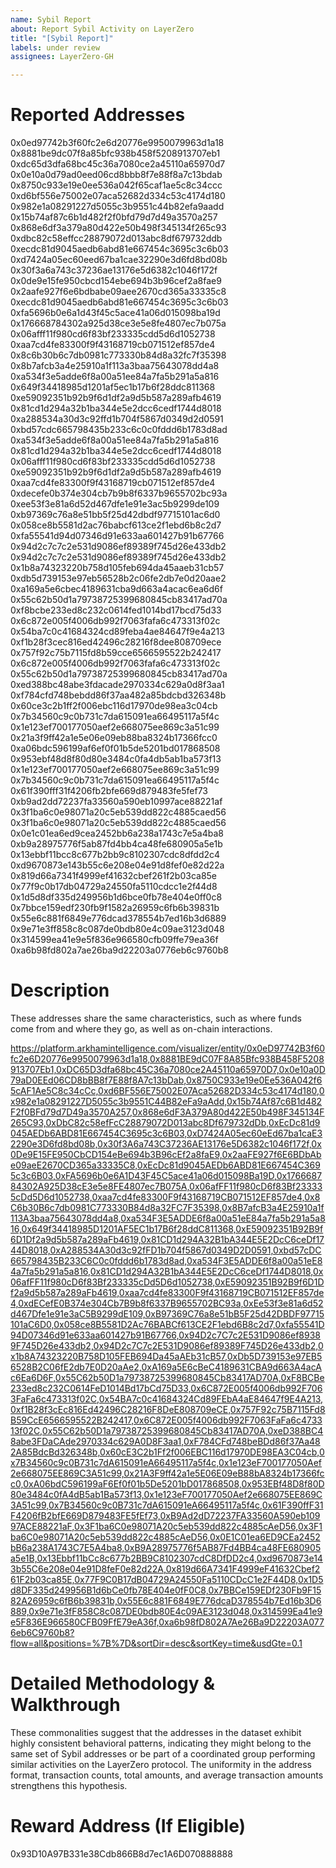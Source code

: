 ```yaml
---
name: Sybil Report
about: Report Sybil Activity on LayerZero
title: "[Sybil Report]"
labels: under review
assignees: LayerZero-GH

---
```


# Reported Addresses
0x0ed97742b3f60fc2e6d20776e9950079963d1a18
0x8881be9dc07f8a85bfc938b458f5208913707eb1
0xdc65d3dfa68bc45c36a7080ce2a45110a65970d7
0x0e10a0d79ad0eed06cd8bbb8f7e88f8a7c13bdab
0x8750c933e19e0ee536a042f65caf1ae5c8c34ccc
0xd6bf556e75002e07aca52682d334c53c4174d180
0x982e1a08291227d5055c3b9551c44b82efa9aadd
0x15b74af87c6b1d482f2f0bfd79d7d49a3570a257
0x868e6df3a379a80d422e50b498f345134f265c93
0xdbc82c58effcc28879072d013abc8df679732ddb
0xecdc81d9045aedb6abd81e667454c3695c3c6b03
0xd7424a05ec60eed67ba1cae32290e3d6fd8bd08b
0x30f3a6a743c37236ae13176e5d6382c1046f172f
0x0de9e15fe950cbcd154ebe694b3b96cef2a8fae9
0x2aafe927f6e6bdbabe09aee2670cd365a33335c8
0xecdc81d9045aedb6abd81e667454c3695c3c6b03
0xfa5696b0e6a1d43f45c5ace41a06d015098ba19d	
0x176668784302a925d38ce3e5e8fe4807ec7b075a
0x06afff11f980cd6f83bf233335cdd5d6d1052738
0xaa7cd4fe83300f9f43168719cb071512ef857de4
0x8c6b30b6c7db0981c773330b84d8a32fc7f35398
0x8b7afcb3a4e25910a1f113a3baa75643078dd4a8
0xa534f3e5adde6f8a00a51ee84a7fa5b291a5a816	
0x649f34418985d1201af5ec1b17b6f28ddc811368
0xe59092351b92b9f6d1df2a9d5b587a289afb4619
0x81cd1d294a32b1ba344e5e2dcc6cedf1744d8018
0xa288534a30d3c92ffd1b704f5867d0349d2d0591
0xbd57cdc665798435b233c6c0c0fddd6b1783d8ad
0xa534f3e5adde6f8a00a51ee84a7fa5b291a5a816
0x81cd1d294a32b1ba344e5e2dcc6cedf1744d8018
0x06afff11f980cd6f83bf233335cdd5d6d1052738
0xe59092351b92b9f6d1df2a9d5b587a289afb4619
0xaa7cd4fe83300f9f43168719cb071512ef857de4
0xdecefe0b374e304cb7b9b8f6337b9655702bc93a
0xee53f3e81a6d52d467dfe1e91e3ac5b9299de109	
0xb97369c76a8e51bb5f25d42dbdf97715101ac6d0
0x058ce8b5581d2ac76babcf613ce2f1ebd6b8c2d7
0xfa55541d94d07346d91e633aa601427b91b67766	
0x94d2c7c7c2e531d9086ef89389f745d26e433db2
0x94d2c7c7c2e531d9086ef89389f745d26e433db2
0x1b8a74323220b758d105feb694da45aaeb31cb57	
0xdb5d739153e97eb56528b2c06fe2db7e0d20aae2
0xa169a5e6cbec4189631cba9d663a4acac6ea6d6f
0x55c62b50d1a79738725399680845cb83417ad70a	
0xf8bcbe233ed8c232c0614fed1014bd17bcd75d33
0x6c872e005f4006db992f7063fafa6c473313f02c
0x54ba7c0c41684324cd89feba4ae84647f9e4a213
0xf1b28f3cec816ed42496c28216f8dee808709ece
0x757f92c75b7115fd8b59cce6566595522b242417
0x6c872e005f4006db992f7063fafa6c473313f02c	
0x55c62b50d1a79738725399680845cb83417ad70a
0xed388bc48abe3fdacade2970334c629a0d8f3aa1
0xf784cfd748bebdd86f37aa482a85bdcbd326348b
0x60ce3c2b1ff2f006ebc116d17970de98ea3c04cb
0x7b34560c9c0b731c7da615091ea66495117a5f4c
0x1e123ef700177050aef2e668075ee869c3a51c99
0x21a3f9ff42a1e5e06e09eb88ba8324b17366fcc0
0xa06bdc596199af6ef0f01b5de5201bd017868508
0x953ebf48d8f80d80e3484c0fa4db5ab1ba573f13
0x1e123ef700177050aef2e668075ee869c3a51c99
0x7b34560c9c0b731c7da615091ea66495117a5f4c
0x61f390fff31f4206fb2bfe669d879483fe5fef73
0xb9ad2dd72237fa33560a590eb10997ace88221af
0x3f1ba6c0e98071a20c5eb539dd822c4885caed56
0x3f1ba6c0e98071a20c5eb539dd822c4885caed56
0x0e1c01ea6ed9cea2452bb6a238a1743c7e5a4ba8
0xb9a28975776f5ab87fd4bb4ca48fe680905a5e1b
0x13ebbf11bcc8c677b2bb9c8102307cdc8dfdd2c4
0xd9670873e143b55c6e208e04e91d8fef0e82d22a
0x819d66a7341f4999ef41632cbef261f2b03ca85e
0x77f9c0b17db04729a24550fa5110cdcc1e2f44d8
0x1d5d8df335d249956b1d6bce0fb78e404e0ff0c8
0x7bbce159edf230fb9f1582a26959c6fb6b39831b
0x55e6c881f6849e776dcad378554b7ed16b3d6889
0x9e71e3ff858c8c087de0bdb80e4c09ae3123d048
0x314599ea41e9e5f836e966580cfb09ffe79ea36f
0xa6b98fd802a7ae26ba9d22203a0776eb6c9760b8


# Description

These addresses share the same characteristics, such as where funds come from and where they go, as well as on-chain interactions.

https://platform.arkhamintelligence.com/visualizer/entity/0x0eD97742B3f60fc2e6D20776e9950079963d1a18,0x8881BE9dC07F8A85Bfc938B458F5208913707Eb1,0xDC65D3dfa68bc45C36a7080ce2A45110a65970D7,0x0e10a0D79aD0EEd06CD8bBB8f7E88f8A7c13bDab,0x8750C933e19e0Ee536A042f65cAF1Ae5C8c34cCc,0xd6BF556E75002E07Aca52682D334c53c4174d180,0x982e1a08291227D5055c3b9551C44B82eFa9aAdd,0x15b74Af87c6B1d482F2f0BFd79d7D49a3570A257,0x868e6dF3A379A80d422E50b498F345134F265C93,0xDbC82c58efFcC28879072D013abc8Df679732dDb,0xEcDc81d9045AEDb6ABD81E667454C3695c3c6B03,0xD7424A05ec60eEd67ba1caE32290e3D6fd8bd08b,0x30f3A6a743C37236AE13176e5D6382c1046f172f,0x0De9E15FE950CbCD154eBe694b3B96cEf2a8faE9,0x2aaFE927f6E6BDbAbe09aeE2670CD365a33335C8,0xEcDc81d9045AEDb6ABD81E667454C3695c3c6B03,0xFA5696b0e6A1D43F45C5ace41a06d015098Ba19D,0x176668784302A925D38cE3e5e8FE4807ec7B075A,0x06afFF11f980cD6f83Bf233335cDd5D6d1052738,0xaa7cd4fe83300F9f43168719CB071512EF857de4,0x8C6b30B6c7db0981C773330B84d8a32FC7F35398,0x8B7afcB3a4E25910a1f113A3baa75643078dd4a8,0xa534F3E5ADDE6f8a00a51eE84a7fa5b291a5a816,0x649f34418985D1201AF5EC1b17B6f28ddC811368,0xE59092351B92B9f6D1Df2a9d5b587a289aFb4619,0x81CD1d294A32B1bA344E5E2DcC6ceDf1744D8018,0xA288534A30d3c92fFD1b704f5867d0349D2D0591,0xbd57cDC665798435B233C6C0c0fddd6b1783d8ad,0xa534F3E5ADDE6f8a00a51eE84a7fa5b291a5a816,0x81CD1d294A32B1bA344E5E2DcC6ceDf1744D8018,0x06afFF11f980cD6f83Bf233335cDd5D6d1052738,0xE59092351B92B9f6D1Df2a9d5b587a289aFb4619,0xaa7cd4fe83300F9f43168719CB071512EF857de4,0xdECefE0B374e304Cb7B9b8f6337B9655702BC93a,0xEe53f3e81a6d52d467Dfe1e91e3aC5B9299dE109,0xB97369C76a8e51bB5F25d42DBDF97715101aC6D0,0x058ce8B5581D2Ac76BABCf613CE2F1ebd6B8c2d7,0xfa55541D94D07346d91e633aa601427b91B67766,0x94D2c7C7c2E531D9086ef89389F745D26e433db2,0x94D2c7C7c2E531D9086ef89389F745D26e433db2,0x1b8A74323220B758D105FEB694Da45aAEb31cB57,0xDb5D739153e97EB56528B2C06fE2db7E0D20aAe2,0xA169a5E6cBeC4189631CBA9d663A4acAc6Ea6D6F,0x55C62b50D1a79738725399680845Cb83417AD70A,0xF8BCBe233ed8c232C0614FeD1014Bd17bCd75D33,0x6C872E005f4006db992F7063FaFa6c473313f02C,0x54BA7c0c41684324Cd89FEbA4aE84647f9E4A213,0xf1B28f3cEc816Ed42496C28216F8DeE808709eCE,0x757F92c75B7115Fd8B59CcE6566595522B242417,0x6C872E005f4006db992F7063FaFa6c473313f02C,0x55C62b50D1a79738725399680845Cb83417AD70A,0xeD388BC48abe3FDaCAde2970334c629A0D8F3aa1,0xF784CFd748beBDd86f37Aa482A85BdcBd326348b,0x60cE3C2b1Ff2f006EBC116d17970DE98EA3C04cb,0x7B34560c9c0B731c7dA615091eA66495117a5f4c,0x1e123eF700177050Aef2e668075EE869C3A51c99,0x21A3F9ff42a1e5E06E09eB88bA8324b17366fcc0,0xA06bdC596199aF6Ef0f01b5De5201bD017868508,0x953EBf48D8f80D80e3484c0fA4dB5ab1Ba573f13,0x1e123eF700177050Aef2e668075EE869C3A51c99,0x7B34560c9c0B731c7dA615091eA66495117a5f4c,0x61F390ffF31F4206fB2bfE669D879483FE5fEf73,0xB9Ad2dD72237FA33560A590eb10997ACE88221aF,0x3F1ba6C0e98071A20c5eb539dd822c4885cAeD56,0x3F1ba6C0e98071A20c5eb539dd822c4885cAeD56,0x0E1C01ea6ED9CEa2452bB6a238A1743C7E5A4ba8,0xB9A28975776f5AB87Fd4BB4ca48FE680905a5e1B,0x13Ebbf11bCc8c677b2BB9C8102307cdC8DfDD2c4,0xd9670873e143b55C6e208e04e91D8feF0e82d22A,0x819d66A7341F4999eF41632Cbef261F2b03ca85E,0x77F9C0B17dB04729A24550Fa5110CDcC1e2F44D8,0x1D5d8DF335d249956B1d6bCe0fb78E404e0fF0C8,0x7BBCe159EDf230Fb9F1582A26959c6fB6b39831b,0x55E6c881F6849E776dcaD378554b7Ed16b3D6889,0x9e71e3fF858C8c087DE0bdb80E4c09AE3123d048,0x314599Ea41e9e5F836E966580CFB09FfE79eA36f,0xa6b98fD802A7Ae26Ba9D22203A0776eb6C9760b8?flow=all&positions=%7B%7D&sortDir=desc&sortKey=time&usdGte=0.1

# Detailed Methodology & Walkthrough

These commonalities suggest that the addresses in the dataset exhibit highly consistent behavioral patterns, indicating they might belong to the same set of Sybil addresses or be part of a coordinated group performing similar activities on the LayerZero protocol. The uniformity in the address format, transaction counts, total amounts, and average transaction amounts strengthens this hypothesis.

# Reward Address (If Eligible)
0x93D10A97B331e38Cdb866B8d7ec1A6D070888888
